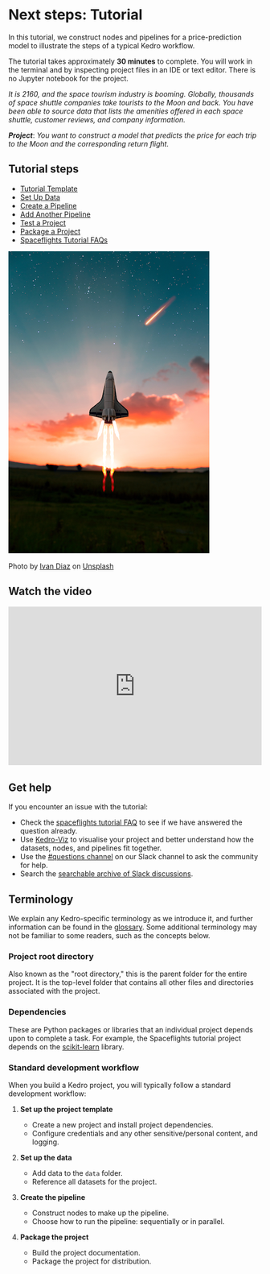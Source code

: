 # Next steps: Tutorial

In this tutorial, we construct nodes and pipelines for a price-prediction model to illustrate the steps of a typical Kedro workflow.

The tutorial takes approximately **30 minutes** to complete. You will work in the terminal and by inspecting project files in an IDE or text editor. There is no Jupyter notebook for the project.

*It is 2160, and the space tourism industry is booming. Globally, thousands of space shuttle companies take tourists to the Moon and back. You have been able to source data that lists the amenities offered in each space shuttle, customer reviews, and company information.*

***Project***: *You want to construct a model that predicts the price for each trip to the Moon and the corresponding return flight.*

## Tutorial steps

- [Tutorial Template](tutorial_template.md)
- [Set Up Data](../tutorials/set_up_data.md)
- [Create a Pipeline](../tutorials/create_a_pipeline.md)
- [Add Another Pipeline](../tutorials/add_another_pipeline.md)
- [Test a Project](../tutorials/test_a_project.md)
- [Package a Project](../deploy/package_a_project.md)
- [Spaceflights Tutorial FAQs](spaceflights_tutorial_faqs.md)

![](../meta/images/moon-rocket.png)

Photo by <a href="https://unsplash.com/@ivvndiaz">Ivan Diaz</a> on <a href="https://unsplash.com/s/photos/spaceship">Unsplash</a>

## Watch the video

<iframe width="100%" height="315" src="https://www.youtube.com/embed/YBY2Lcz7Gw4" frameborder="0" allowfullscreen></iframe>

## Get help

If you encounter an issue with the tutorial:

- Check the [spaceflights tutorial FAQ](spaceflights_tutorial_faqs.md) to see if we have answered the question already.
- Use [Kedro-Viz](https://docs.kedro.org/projects/kedro-viz/en/latest/) to visualise your project and better understand how the datasets, nodes, and pipelines fit together.
- Use the [#questions channel](https://slack.kedro.org/) on our Slack channel to ask the community for help.
- Search the [searchable archive of Slack discussions](https://linen-slack.kedro.org/).

## Terminology

We explain any Kedro-specific terminology as we introduce it, and further information can be found in the [glossary](../getting-started/glossary.md). Some additional terminology may not be familiar to some readers, such as the concepts below.

### Project root directory

Also known as the "root directory," this is the parent folder for the entire project. It is the top-level folder that contains all other files and directories associated with the project.

### Dependencies

These are Python packages or libraries that an individual project depends upon to complete a task. For example, the Spaceflights tutorial project depends on the [scikit-learn](https://scikit-learn.org/stable/) library.

### Standard development workflow

When you build a Kedro project, you will typically follow a standard development workflow:

1. **Set up the project template**
    - Create a new project and install project dependencies.
    - Configure credentials and any other sensitive/personal content, and logging.

2. **Set up the data**
    - Add data to the `data` folder.
    - Reference all datasets for the project.

3. **Create the pipeline**
    - Construct nodes to make up the pipeline.
    - Choose how to run the pipeline: sequentially or in parallel.

4. **Package the project**
    - Build the project documentation.
    - Package the project for distribution.
